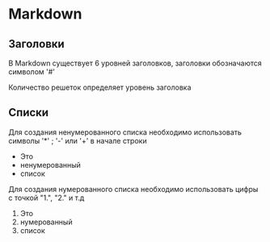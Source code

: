 # Markdown

## Заголовки

В Markdown существует 6 уровней заголовков, заголовки обозначаются символом '#'

Количество решеток определяет уровень заголовка

## Списки 

Для создания ненумерованного списка необходимо использовать символы '*' ; '-' или '+' в начале строки

* Это
* ненумерованный
* список

Для создания нумерованного списка необходимо использовать цифры с точкой "1.", "2." и т.д

1. Это
2. нумерованный
3. список